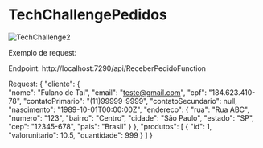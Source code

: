 # TechChallengePedidos

![TechChallenge2](https://github.com/BrunaReveriego91/TechChallengePedidos/assets/94184681/124f6b60-04a0-496f-afdf-1e96b40cffb4)

   
Exemplo de request:

Endpoint: http://localhost:7290/api/ReceberPedidoFunction

Request: 
{
    "cliente": 
    {   
        "nome": "Fulano de Tal",
        "email": "teste@gmail.com",
        "cpf": "184.623.410-78",
        "contatoPrimario": "(11)99999-9999",
        "contatoSecundario": null,
        "nascimento": "1989-10-01T00:00:00Z",
        "endereco": {
             "rua": "Rua ABC",
             "numero": "123",
             "bairro": "Centro",
             "cidade": "São Paulo",
             "estado": "SP",
             "cep": "12345-678",
             "pais": "Brasil"
        }
    },
    "produtos": [
        {
            "id": 1,
            "valorunitario": 10.5,
            "quantidade": 999
        }
    ]
}
  

